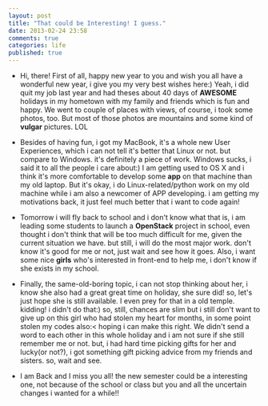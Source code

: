 ```yaml
---
layout: post
title: "That could be Interesting! I guess."
date: 2013-02-24 23:58
comments: true
categories: life
published: true
---
```



* Hi, there! First of all, happy new year to you and wish you all have a wonderful new year, i give you my very best wishes here:)
Yeah, i did quit my job last year and had theses about 40 days of **AWESOME** holidays in my hometown with my family and friends which is fun and happy. We went to couple of places with views, of course, i took some photos, too. But most of those photos are mountains and some kind of **vulgar** pictures. LOL

* Besides of having fun, i got my MacBook, it's a whole new User Experiences, which i can not tell it's better that Linux or not. but compare to Windows. it's definitely a piece of work. Windows sucks, i said it to all the people i care about:) I am getting used to OS X and i think it's more comfortable to develop some **app** on that machine than my old laptop. But it's okay, i do Linux-related/python work on my old machine while i am also a newcomer of APP developing. i am getting my motivations back, it just feel much better that i want to code again!

* Tomorrow i will fly back to school and i don't know what that is, i am leading some students to launch a **OpenStack** project in school, even thought i don't think that will be too much difficult for me, given the current situation we have. but still, i will do the most major work. don't know it's good for me or not, just wait and see how it goes. Also, i want some nice **girls** who's interested in front-end to help me, i don't know if she exists in my school.

* Finally, the same-old-boring topic, i can not stop thinking about her, i know she also had a great great time on holiday, she sure did! so, let's just hope she is still available. I even prey for that in a old temple. kidding! i didn't do that:) so, still, chances are slim but i still don't want to give up on this girl who had stolen my heart for months, in some point stolen my codes also:< hoping i can make this right. We didn't send a word to each other in this whole holiday and i am not sure if she still remember me or not. but, i had hard time picking gifts for her and lucky(or not?), i got something gift picking advice from my friends and sisters. so, wait and see.

* I am Back and I miss you all! the new semester could be a interesting one, not because of the school or class but you and all the uncertain changes i wanted for a while!!

